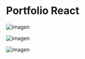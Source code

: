 # Portfolio React
![imagen](https://user-images.githubusercontent.com/52834318/159210361-90c7bb97-58ca-407e-afc9-1bd72c9f7799.png)


![imagen](https://user-images.githubusercontent.com/52834318/159210290-d9c6ddfe-19ee-4b77-8601-448705110cab.png)


![imagen](https://user-images.githubusercontent.com/52834318/159148486-555f978f-e4ba-44cf-b848-76780df91434.png)

